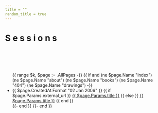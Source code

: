 ```yaml
---
title = ""
random_title = true
---
```


<h1 class="sessions">S e s s i o n s</h1>

<ul class="posts" style="margin-top:6rem;">
{{ range $k, $page := .AllPages -}}
    {{ if and (ne $page.Name "index") (ne $page.Name "about") (ne $page.Name "books") (ne $page.Name "404") (ne $page.Name "drawings") -}}
        <li>
           <span class="post-date">{{ $page.CreatedAt.Format "02 Jan 2006" }}</span>
           {{ if $page.Params.external_url }}
                <a
                 style="{{ if $page.Params.li_style }}{{ range $style := $page.Params.li_style }}{{ $style }};{{ end }}{{ end }}"
                 href="{{ $page.Params.external_url }}">{{ $page.Params.title }}</a>
           {{ else }}
                <a 
                 style="{{ if $page.Params.li_style }}{{ range $style := $page.Params.li_style }}{{ $style }};{{ end }}{{ end }}"
                 href="{{ $page.PublicPath }}/">{{ $page.Params.title }}</a>
           {{ end }}
           <!--span class="post-categories">
                {{ range $i, $category := $page.Params.categories }}
                    <span class="post-category--{{ $category }}" >{{ $category }}</span>
                {{ end }}
           </span-->
        </li>
    {{- end }}
{{- end }}
</ul>
